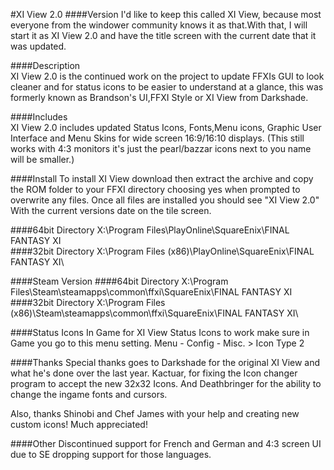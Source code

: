 #XI View 2.0
####Version
I'd like to keep this called XI View, because most everyone 
from the windower community knows it as that.With that, I 
will start it as XI View 2.0 and have the title screen with
the current date that it was updated.

####Description  
XI View 2.0 is the continued work on the project to update 
FFXIs GUI to look cleaner and for status icons to be easier 
to understand at a glance, this was formerly known as 
Brandson's UI,FFXI Style or XI View from Darkshade.

####Includes  
XI View 2.0 includes updated Status Icons, Fonts,Menu icons, 
Graphic User Interface and Menu Skins for wide screen 16:9/16:10 
displays. (This still works with 4:3 monitors it's just the 
pearl/bazzar icons next to you name will be smaller.)

####Install
To install XI View download then extract the archive and copy the 
ROM folder to your FFXI directory choosing yes when prompted to 
overwrite any files. Once all files are installed you should see 
"XI View 2.0" With the current versions date on the tile screen.

####64bit Directory
X:\Program Files\PlayOnline\SquareEnix\FINAL FANTASY XI\
####32bit Directory
X:\Program Files (x86)\PlayOnline\SquareEnix\FINAL FANTASY XI\


####Steam Version
####64bit Directory
X:\Program Files\Steam\steamapps\common\ffxi\SquareEnix\FINAL FANTASY XI\
####32bit Directory
X:\Program Files (x86)\Steam\steamapps\common\ffxi\SquareEnix\FINAL FANTASY XI\

####Status Icons
In Game for XI View Status Icons to work make sure in Game you go to this menu setting. 
Menu - Config - Misc. > Icon Type 2

####Thanks
Special thanks goes to Darkshade for the original XI View and what he's done over 
the last year. Kactuar, for fixing the Icon changer program to accept the new 
32x32 Icons. And Deathbringer for the ability to change the ingame fonts and cursors.

Also, thanks Shinobi and Chef James with your help and creating new custom icons! Much appreciated!

####Other
Discontinued support for French and German and 4:3 screen UI due to SE dropping support for those languages.
